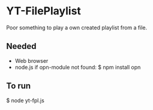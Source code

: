# YT-FilePlaylist

Poor something to play a own created playlist from a file.

## Needed
- Web browser
- node.js
  if opn-module not found: 
  $ npm install opn
  
## To run
$ node yt-fpl.js
